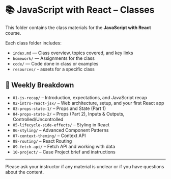 # 📚 JavaScript with React – Classes

This folder contains the class materials for the **JavaScript with React** course.

Each class folder includes:

- `index.md` — Class overview, topics covered, and key links
- `homework/` — Assignments for the class
- `code/` — Code done in class or examples
- `resources/` - assets for a specific class

## 📅 Weekly Breakdown

- `01-js-recap/` – Introduction, expectations, and JavaScript recap  
- `02-intro-react-jsx/` – Web architecture, setup, and your first React app  
- `03-props-state-1/` – Props and State (Part 1)  
- `04-props-state-2/` – Props (Part 2), Inputs & Outputs, Controlled/Uncontrolled  
- `05-lifecycle-side-effects/` – Styling in React  
- `06-styling/` – Advanced Component Patterns  
- `07-context-theming/` – Context API  
- `08-routing/` – React Routing  
- `09-fetch-api/` – Fetch API and working with data  
- `10-project/` – Case Project brief and instructions

---

Please ask your instructor if any material is unclear or if you have questions about the content.
